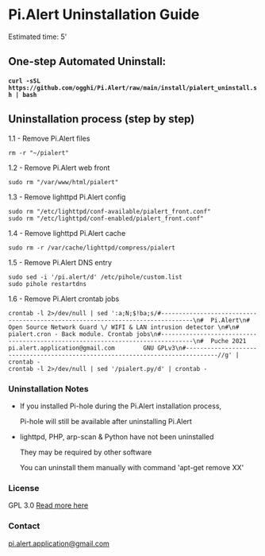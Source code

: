 # Pi.Alert Uninstallation Guide
<!--- --------------------------------------------------------------------- --->
Estimated time: 5'


## One-step Automated Uninstall:
<!--- --------------------------------------------------------------------- --->
  #### `curl -sSL https://github.com/ogghi/Pi.Alert/raw/main/install/pialert_uninstall.sh | bash`

## Uninstallation process (step by step)
<!--- --------------------------------------------------------------------- --->

1.1 - Remove Pi.Alert files
  ```
  rm -r "~/pialert"
  ```

1.2 - Remove Pi.Alert web front
  ```
  sudo rm "/var/www/html/pialert"
  ```

1.3 - Remove lighttpd Pi.Alert config
  ```
  sudo rm "/etc/lighttpd/conf-available/pialert_front.conf"
  sudo rm "/etc/lighttpd/conf-enabled/pialert_front.conf"
  ```

1.4 - Remove lighttpd Pi.Alert cache
  ```
  sudo rm -r /var/cache/lighttpd/compress/pialert
  ```

1.5 - Remove Pi.Alert DNS entry
  ```
  sudo sed -i '/pi.alert/d' /etc/pihole/custom.list
  sudo pihole restartdns
  ```

1.6 - Remove Pi.Alert crontab jobs
  ```
  crontab -l 2>/dev/null | sed ':a;N;$!ba;s/#-------------------------------------------------------------------------------\n#  Pi.Alert\n#  Open Source Network Guard \/ WIFI & LAN intrusion detector \n#\n#  pialert.cron - Back module. Crontab jobs\n#-------------------------------------------------------------------------------\n#  Puche 2021        pi.alert.application@gmail.com        GNU GPLv3\n#-------------------------------------------------------------------------------//g' | crontab -
  crontab -l 2>/dev/null | sed '/pialert.py/d' | crontab -
  ```

### Uninstallation Notes
<!--- --------------------------------------------------------------------- --->
  - If you installed Pi-hole during the Pi.Alert installation process,
 
    Pi-hole will still be available after uninstalling Pi.Alert


  - lighttpd, PHP, arp-scan & Python have not been uninstalled
 
    They may be required by other software
    
    You can uninstall them manually with command 'apt-get remove XX'

### License
  GPL 3.0
  [Read more here](../LICENSE.txt)

### Contact
  pi.alert.application@gmail.com
